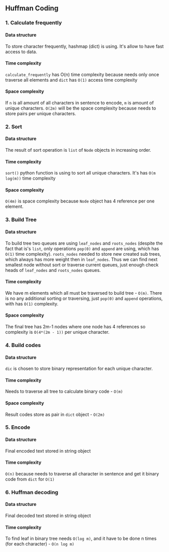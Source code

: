 ## Huffman Coding

### 1. Calculate frequently

#### Data structure
To store character frequently, hashmap (dict) is using. It's allow to have fast access to data.

#### Time complexity
`calculate_frequently` has O(n) time complexity because needs only once traverse all elements and `dict` has `O(1)` access
time complexity

#### Space complexity
If `n` is all amount of all characters in sentence to encode, `m` is amount of unique characters. `O(2m)` will be the 
space complexity because needs to store pairs per unique characters.

### 2. Sort

#### Data structure
The result of sort operation is `list` of `Node` objects in increasing order.  

#### Time complexity
`sort()` python function is using to sort all unique characters. It's has `O(m log(m))` time complexity

#### Space complexity
`O(4m)` is space complexity because `Node` object has 4 reference per one element. 

### 3. Build Tree

#### Data structure
To build tree two queues are using `leaf_nodes` and `roots_nodes` (despite the fact that is's `list`, only operations
 `pop(0)` and `append` are using, which has `O(1)` time complexity). `roots_nodes` needed to store new created sub trees, 
 which always has more weight then in `leaf_nodes`. Thus we can find next smallest node without sort or traverse current 
 queues, just enough check heads of `leaf_nodes` and `roots_nodes` queues.
   
#### Time complexity
We have m elements which all must be traversed to build tree - `O(m)`. There is no any additional sorting or traversing,
just `pop(0)` and `append` operations, with has `O(1)` complexity.

#### Space complexity
The final tree has 2m-1 nodes where one node has 4 references so complexity is `O(4*(2m - 1))` per unique character.

### 4. Build codes

#### Data structure
`dic` is chosen to store binary representation for each unique character.

#### Time complexity
Needs to traverse all tree to calculate binary code - `O(m)`

#### Space complexity
Result codes store as pair in `dict` object - `O(2m)`

### 5. Encode

#### Data structure
Final encoded text stored in string object

#### Time complexity
`O(n)` because needs to traverse all character in sentence and get it binary code from `dict` for `O(1)`

### 6. Huffman decoding

#### Data structure
Final decoded text stored in string object

#### Time complexity
To find leaf in binary tree needs `O(log m)`, and it have to be done n times (for each character) - `O(n log m)`